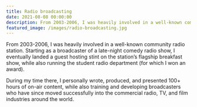 ```yaml
---
title: Radio broadcasting
date: 2021-08-08 00:00:00
description: From 2003-2006, I was heavily involved in a well-known community radio station. Starting as a broadcaster of a late-night comedy radio show, I eventually landed a guest hosting stint on the station’s flagship breakfast show, while also running the student radio department (for which I won an award)...
featured_image: /images/radio-broadcasting.jpg
---
```


From 2003-2006, I was heavily involved in a well-known community radio station. Starting as a broadcaster of a late-night comedy radio show, I eventually landed a guest hosting stint on the station’s flagship breakfast show, while also running the student radio department (for which I won an award).

During my time there, I personally wrote, produced, and presented 100+ hours of on-air content, while also training and developing broadcasters who have since moved successfully into the commercial radio, TV, and film industries around the world.
